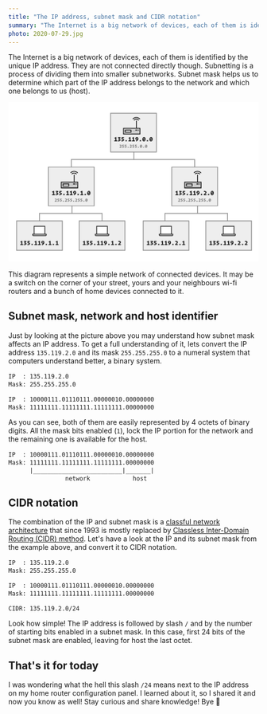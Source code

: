 ```yaml
---
title: "The IP address, subnet mask and CIDR notation"
summary: "The Internet is a big network of devices, each of them is identified by the unique IP address. Subnetting is a process of dividing them into smaller subnetworks. Subnet mask helps us to determine which part of the IP address belongs to the network and which one belongs to us (host)."
photo: 2020-07-29.jpg
---
```


The Internet is a big network of devices, each of them is identified by the unique IP address. They are not connected directly though. Subnetting is a process of dividing them into smaller subnetworks. Subnet mask helps us to determine which part of the IP address belongs to the network and which one belongs to us (host).

![Subnetworks structure](2020-07-29-1.png)

This diagram represents a simple network of connected devices. It may be a switch on the corner of your street, yours and your neighbours wi-fi routers and a bunch of home devices connected to it.

## Subnet mask, network and host identifier

Just by looking at the picture above you may understand how subnet mask affects an IP address. To get a full understanding of it, lets convert the IP address `135.119.2.0` and its mask `255.255.255.0` to a numeral system that computers understand better, a binary system.

```
IP  : 135.119.2.0
Mask: 255.255.255.0
```

```
IP  : 10000111.01110111.00000010.00000000
Mask: 11111111.11111111.11111111.00000000
```

As you can see, both of them are easily represented by 4 octets of binary digits. All the mask bits enabled (`1`), lock the IP portion for the network and the remaining one is available for the host.

```
IP  : 10000111.01110111.00000010.00000000
Mask: 11111111.11111111.11111111.00000000
      |_________________________|_______|
                network            host
```

## CIDR notation

The combination of the IP and subnet mask is a [classful network architecture](https://en.wikipedia.org/wiki/Classful_network) that since 1993 is mostly replaced by [Classless Inter-Domain Routing (CIDR) method](https://en.wikipedia.org/wiki/Classless_Inter-Domain_Routing). Let's have a look at the IP and its subnet mask from the example above, and convert it to CIDR notation.

```
IP  : 135.119.2.0
Mask: 255.255.255.0
```

```
IP  : 10000111.01110111.00000010.00000000
Mask: 11111111.11111111.11111111.00000000
```

```
CIDR: 135.119.2.0/24
```

Look how simple! The IP address is followed by slash `/` and by the number of starting bits enabled in a subnet mask. In this case, first 24 bits of the subnet mask are enabled, leaving for host the last octet.

## That's it for today

I was wondering what the hell this slash `/24` means next to the IP address on my home router configuration panel. I learned about it, so I shared it and now you know as well! Stay curious and share knowledge! Bye 👋
